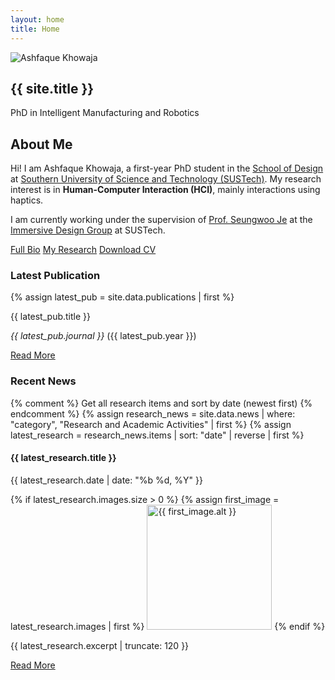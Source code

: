 ```yaml
---
layout: home
title: Home
---
```


<section class="hero">
  <div class="hero-content">
   <div class="profile-image">
  <div class="profile-image-container">
    <img src="{{ 'assets/img/Profile.png' | relative_url }}" alt="Ashfaque Khowaja">
  </div>
</div>
    <h1>{{ site.title }}</h1>
    <p class="subtitle">PhD in Intelligent Manufacturing and Robotics</p>
  </div>
</section>

<section class="about">
  <h2>About Me</h2>
  <p>Hi! I am Ashfaque Khowaja, a first-year PhD student in the <a href="https://designschool.sustech.edu.cn/">School of Design</a> at <a href="http://www.sustech.edu.cn/en/">Southern University of Science and Technology (SUSTech)</a>. My research interest is in <strong>Human-Computer Interaction (HCI)</strong>, mainly interactions using haptics.</p>

<p>I am currently working under the supervision of <a href="https://immersivedesignresearch.com/seungwoo">Prof. Seungwoo Je</a> at the <a href="https://immersivedesignresearch.com/">Immersive Design Group</a> at SUSTech.</p>
  
  <div class="quick-links">
    <a href="/about" class="button">Full Bio</a>
    <a href="/research" class="button">My Research</a>
    <a href="{{ '/assets/CV.pdf' | relative_url }}" class="button">Download CV</a>
  </div>
</section>

<section class="highlights">
  <div class="highlight-box">
    <h3>Latest Publication</h3>
    {% assign latest_pub = site.data.publications | first %}
    <p>{{ latest_pub.title }}</p>
    <p><em>{{ latest_pub.journal }}</em> ({{ latest_pub.year }})</p>
    <a href="{{ latest_pub.link }}" class="button small">Read More</a>
  </div>
  
  <!-- <div class="highlight-box">
    <h3>Current Project</h3>
    {% assign current_project = site.data.projects | first %}
    <p>{{ current_project.title }}</p>
    <p>{{ current_project.description | truncate: 100 }}</p>
    <a href="/projects" class="button small">View Project</a>
  </div> -->
  
<div class="highlight-box">
  <h3>Recent News</h3>
  {% comment %} Get all research items and sort by date (newest first) {% endcomment %}
  {% assign research_news = site.data.news | where: "category", "Research and Academic Activities" | first %}
  {% assign latest_research = research_news.items | sort: "date" | reverse | first %}
  
  <h4>{{ latest_research.title }}</h4>
  <p class="news-date">{{ latest_research.date | date: "%b %d, %Y" }}</p>
  
  <div class="news-images">
    {% if latest_research.images.size > 0 %}
      {% assign first_image = latest_research.images | first %}
      <img src="{{ first_image.path | relative_url }}" 
           alt="{{ first_image.alt }}" 
           width="200"
           class="news-thumbnail"
           loading="lazy">
    {% endif %}
  </div>
  
  <p class="news-excerpt">{{ latest_research.excerpt | truncate: 120 }}</p>
  
  <a href="{{ latest_research.url | default: '/news/' }}" class="button small">
    Read More
  </a>
</div>
</section>